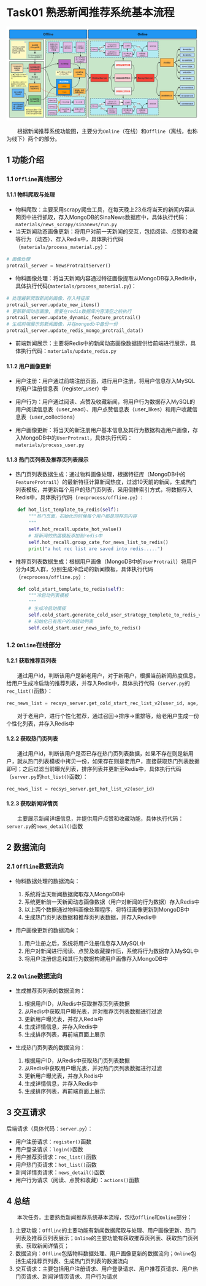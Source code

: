 # Task01 熟悉新闻推荐系统基本流程

![新闻推荐系统功能图](images/news-rec-sys-function-diagram.png)

&emsp;&emsp;根据新闻推荐系统功能图，主要分为`Online`（在线）和`Offline`（离线，也称为线下）两个的部分。

## 1 功能介绍
### 1.1 `Offline`离线部分

#### 1.1.1 物料爬取与处理
- 物料爬取：主要采用scrapy爬虫工具，在每天晚上23点将当天的新闻内容从网页中进行抓取，存入MongoDB的SinaNews数据库中，具体执行代码：`materials/news_scrapy/sinanews/run.py`
- 当天新闻动态画像更新：将用户对前一天新闻的交互，包括阅读、点赞和收藏等行为（动态）、存入Redis中，具体执行代码（`materials/process_material.py`）：
```python
# 画像处理
protrail_server = NewsProtraitServer()
```

- 物料画像处理：将当天新闻内容通过特征画像提取从MongoDB存入Redis中，具体执行代码(`materials/process_material.py`)：
```python
# 处理最新爬取新闻的画像，存入特征库
protrail_server.update_new_items()
# 更新新闻动态画像, 需要在redis数据库内容清空之前执行
protrail_server.update_dynamic_feature_protrail()
# 生成前端展示的新闻画像，并在mongodb中备份一份
protrail_server.update_redis_mongo_protrail_data()
```

- 前端新闻展示：主要将Redis中的新闻动态画像数据提供给前端进行展示，具体执行代码：`materials/update_redis.py`

#### 1.1.2 用户画像更新
- 用户注册：用户通过前端注册页面，进行用户注册，将用户信息存入MySQL的用户注册信息表（register_user）中

- 用户行为：用户通过阅读、点赞及收藏新闻，将用户行为数据存入MySQL的用户阅读信息表（user_read）、用户点赞信息表（user_likes）和用户收藏信息表（user_collections）

- 用户画像更新：将当天的新注册用户基本信息及其行为数据构造用户画像，存入MongoDB中的`UserProtrail`，具体执行代码：`materials/process_user.py`

#### 1.1.3 热门页列表及推荐页列表展示
- 热门页列表数据生成：通过物料画像处理，根据特征库（MongoDB中的`FeatureProtrail`）的最新特征计算新闻热度，过滤10天前的新闻，生成热门列表模板，并更新每个用户的热门页列表，采用倒排索引方式，将数据存入Redis中，具体执行代码（`recprocess/offline.py`）:
```python
    def hot_list_template_to_redis(self):
        """热门页面，初始化的时候每个用户都是同样的内容
        """
        self.hot_recall.update_hot_value()
        # 将新闻的热度模板添加到redis中
        self.hot_recall.group_cate_for_news_list_to_redis()
        print("a hot rec list are saved into redis.....")
```

- 推荐页列表数据生成：根据用户画像（MongoDB中的`UserProtrail`）将用户分为4类人群，分别生成冷启动的新闻模板，具体执行代码（`recprocess/offline.py`）:
```python
    def cold_start_template_to_redis(self):
        """冷启动列表模板
        """
        # 生成冷启动模板
        self.cold_start.generate_cold_user_strategy_templete_to_redis_v2()
        # 初始化已有用户的冷启动列表
        self.cold_start.user_news_info_to_redis()
```

### 1.2 `Online`在线部分

#### 1.2.1 获取推荐页列表

&emsp;&emsp;通过用户id，判断该用户是新老用户，对于新用户，根据当前新闻热度信息，给用户生成冷启动的推荐列表，并存入Redis中，具体执行代码（`server.py`的`rec_list()`函数）：

```python
rec_news_list = recsys_server.get_cold_start_rec_list_v2(user_id, age, gender)
```

&emsp;&emsp;对于老用户，进行个性化推荐，通过召回→排序→重排等，给老用户生成一份个性化列表，并存入Redis中

#### 1.2.2 获取热门页列表

&emsp;&emsp;通过用户id，判断该用户是否已存在热门页列表数据，如果不存在则是新用户，就从热门列表模板中拷贝一份，如果存在则是老用户，直接获取热门列表数据即可；之后过滤当前曝光列表，排序列表并更新至Redis中，具体执行代码（`server.py`的`hot_list()`函数）：

```python
rec_news_list = recsys_server.get_hot_list_v2(user_id)
```

#### 1.2.3 获取新闻详情页

&emsp;&emsp;主要展示新闻详细信息，并提供用户点赞和收藏功能，具体执行代码：`server.py`的`news_detail()`函数

## 2 数据流向

### 2.1 `Offline`数据流向
- 物料数据处理的数据流向：
  1. 系统将当天新闻数据爬取存入MongoDB中
  2. 系统更新前一天新闻动态画像数据（用户对新闻的行为数据）存入Redis中
  3. 以上两个数据通过物料画像处理程序，将特征画像更新到MongoDB中
  4. 生成热门页列表数据和推荐页列表数据，并存入Redis中

- 用户画像更新的数据流向：
  1. 用户注册之后，系统将用户注册信息存入MySQL中
  2. 用户对新闻进行阅读、点赞及收藏操作后，系统将行为数据存入MySQL中
  3. 将用户注册信息和其行为数据构建用户画像存入MongoDB中 

### 2.2 `Online`数据流向
- 生成推荐页列表的数据流向：
  1. 根据用户ID，从Redis中获取推荐页列表数据
  2. 从Redis中获取用户曝光表，并对推荐页列表数据进行过滤
  3. 更新用户曝光表，并存入Redis中
  4. 生成详情信息，并存入Redis中
  5. 生成排序列表，再前端页面上展示

- 生成热门页列表的数据流向：
  1. 根据用户ID，从Redis中获取热门页列表数据
  2. 从Redis中获取用户曝光表，并对热门页列表数据进行过滤
  3. 更新用户曝光表，并存入Redis中
  4. 生成详情信息，并存入Redis中
  5. 生成排序列表，再前端页面上展示

## 3 交互请求
后端请求（具体代码：`server.py`）：  
- 用户注册请求：`register()`函数
- 用户登录请求：`login()`函数
- 用户推荐页请求：`rec_list()`函数
- 用户热门页请求：`hot_list()`函数
- 新闻详情页请求：`news_detail()`函数
- 用户行为请求（阅读、点赞和收藏）：`actions()`函数

## 4 总结
&emsp;&emsp;本次任务，主要熟悉新闻推荐系统基本流程，包括`Offline`和`Online`部分：
1. 主要功能：`Offline`的主要功能有新闻数据爬取与处理、用户画像更新、热门列表及推荐页列表展示；`Online`的主要功能有获取推荐页列表、获取热门页列表、获取新闻详情页；
2. 数据流向：`Offline`包括物料数据处理、用户画像更新的数据流向；`Online`包括生成推荐页列表、生成热门页列表的数据流向
3. 交互请求：主要包括用户注册请求、用户登录请求、用户推荐页请求、用户热门页请求、新闻详情页请求、用户行为请求